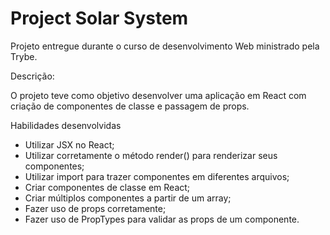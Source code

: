 # Project Solar System 

Projeto entregue durante o curso de desenvolvimento Web ministrado pela Trybe.

Descrição:

O projeto teve como objetivo desenvolver uma aplicação em React com criação de componentes de classe e passagem de props. 

Habilidades desenvolvidas

- Utilizar JSX no React;
- Utilizar corretamente o método render() para renderizar seus componentes;
- Utilizar import para trazer componentes em diferentes arquivos;
- Criar componentes de classe em React;
- Criar múltiplos componentes a partir de um array;
- Fazer uso de props corretamente;
- Fazer uso de PropTypes para validar as props de um componente.


